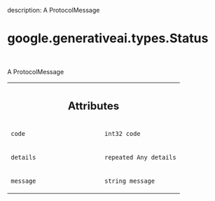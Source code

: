 description: A ProtocolMessage

<div itemscope itemtype="http://developers.google.com/ReferenceObject">
<meta itemprop="name" content="google.generativeai.types.Status" />
<meta itemprop="path" content="Stable" />
</div>

# google.generativeai.types.Status

<!-- Insert buttons and diff -->

<table class="tfo-notebook-buttons tfo-api nocontent" align="left">

</table>



A ProtocolMessage

<!-- Placeholder for "Used in" -->




<!-- Tabular view -->
 <table class="responsive fixed orange">
<colgroup><col width="214px"><col></colgroup>
<tr><th colspan="2"><h2 class="add-link">Attributes</h2></th></tr>

<tr>
<td>

`code`<a id="code"></a>

</td>
<td>

`int32 code`

</td>
</tr><tr>
<td>

`details`<a id="details"></a>

</td>
<td>

`repeated Any details`

</td>
</tr><tr>
<td>

`message`<a id="message"></a>

</td>
<td>

`string message`

</td>
</tr>
</table>



